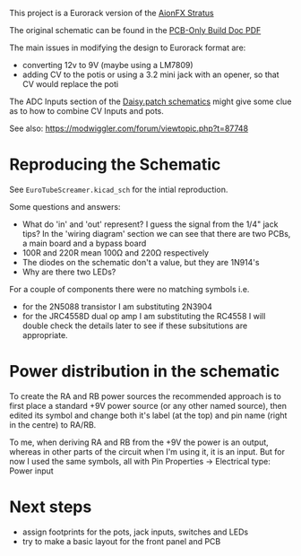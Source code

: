 This project is a Eurorack version of the [AionFX Stratus](https://aionfx.com/project/stratus-classic-overdrive/)

The original schematic can be found in the [PCB-Only Build Doc PDF](https://aionfx.com/app/files/docs/stratus_documentation.pdf)

The main issues in modifying the design to Eurorack format are:
- converting 12v to 9V (maybe using a LM7809)
- adding CV to the potis or using a 3.2 mini jack with an opener, so that CV would replace the poti

The ADC Inputs section of the [Daisy.patch schematics](https://daisy.nyc3.cdn.digitaloceanspaces.com/products/patch/ES_Daisy_Patch_Rev4.pdf)  might give some clue as to how to combine CV Inputs and pots.

See also: https://modwiggler.com/forum/viewtopic.php?t=87748

# Reproducing the Schematic

See `EuroTubeScreamer.kicad_sch` for the intial reproduction.

Some questions and answers:
- What do 'in' and 'out' represent? I guess the signal from the 1/4" jack tips? In the 'wiring diagram' section we can see that there are two PCBs, a main board and a bypass board
- 100R and 220R mean 100Ω and 220Ω respectively
- The diodes on the schematic don't a value, but they are 1N914's
- Why are there two LEDs?

For a couple of components there were no matching symbols i.e.
- for the 2N5088 transistor I am substituting 2N3904
- for the JRC4558D dual op amp I am substituting the RC4558
I will double check the details later to see if these subsitutions are appropriate.

# Power distribution in the schematic

To create the RA and RB power sources the recommended approach is to first place a standard +9V power source (or any other named source), then edited its symbol and change both it's label (at the top) and pin name (right in the centre) to RA/RB.

To me, when deriving RA and RB from the +9V the power is an output, whereas in other parts of the circuit when I'm using it, it is an input. But for now I used the same symbols, all with Pin Properties -> Electrical type: Power input

# Next steps

- assign footprints for the pots, jack inputs, switches and LEDs
- try to make a basic layout for the front panel and PCB